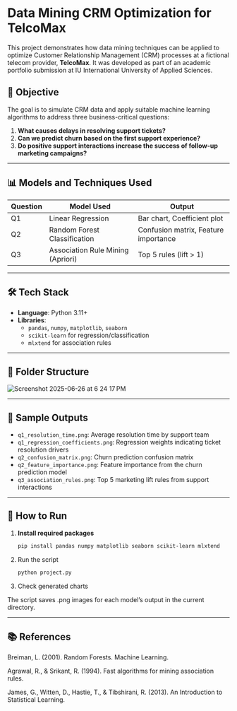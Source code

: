 # Data Mining CRM Optimization for TelcoMax

This project demonstrates how data mining techniques can be applied to optimize Customer Relationship Management (CRM) processes at a fictional telecom provider, **TelcoMax**. It was developed as part of an academic portfolio submission at IU International University of Applied Sciences.

## 🚀 Objective
The goal is to simulate CRM data and apply suitable machine learning algorithms to address three business-critical questions:

1. **What causes delays in resolving support tickets?**
2. **Can we predict churn based on the first support experience?**
3. **Do positive support interactions increase the success of follow-up marketing campaigns?**

---

## 📊 Models and Techniques Used

| Question | Model Used                    | Output                       |
|----------|-------------------------------|------------------------------|
| Q1       | Linear Regression              | Bar chart, Coefficient plot  |
| Q2       | Random Forest Classification   | Confusion matrix, Feature importance |
| Q3       | Association Rule Mining (Apriori) | Top 5 rules (lift > 1)     |

---

## 🛠️ Tech Stack

- **Language**: Python 3.11+
- **Libraries**:  
  - `pandas`, `numpy`, `matplotlib`, `seaborn`  
  - `scikit-learn` for regression/classification  
  - `mlxtend` for association rules
 
---

## 📁 Folder Structure

![Screenshot 2025-06-26 at 6 24 17 PM](https://github.com/user-attachments/assets/697e8699-ee01-4d92-bbe6-195fe1ecf120)

---

## 📸 Sample Outputs

- `q1_resolution_time.png`: Average resolution time by support team 
- `q1_regression_coefficients.png`: Regression weights indicating ticket resolution drivers
- `q2_confusion_matrix.png`: Churn prediction confusion matrix
- `q2_feature_importance.png`: Feature importance from the churn prediction model
- `q3_association_rules.png`: Top 5 marketing lift rules from support interactions
---

## 📂 How to Run

1. **Install required packages**  
   ```bash
   pip install pandas numpy matplotlib seaborn scikit-learn mlxtend

2. Run the script
    ```bash
    python project.py

4. Check generated charts
   
  The script saves .png images for each model’s output in the current directory.
  
---

## 📚 References
Breiman, L. (2001). Random Forests. Machine Learning.

Agrawal, R., & Srikant, R. (1994). Fast algorithms for mining association rules.

James, G., Witten, D., Hastie, T., & Tibshirani, R. (2013). An Introduction to Statistical Learning.
